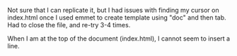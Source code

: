 Not sure that I can replicate it, but I had issues with finding my cursor on index.html once I used emmet to create template using "doc" and then tab. Had to close the file, and re-try 3-4 times. 

When I am at the top of the document (index.html), I cannot seem to insert a line. 